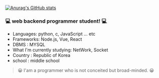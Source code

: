 [![Anurag's GitHub stats](https://github-readme-stats.vercel.app/api?jun.0911=anuraghazra)](https://github.com/anuraghazra/github-readme-stats)

### 💻 web backend programmer student! 💻

- Languages: python, c, JavaScript ... etc
- Frameworks: Node.js, Vue, React
- DBMS : MYSQL
- What I'm currently studying: NetWork, Socket
- Country : Republic of Korea
- school : middle school

> 😀 I'am a programmer who is not conceited but broad-minded. 😀


<!---
jun0911-cmyk/jun0911-cmyk is a ✨ special ✨ repository because its `README.md` (this file) appears on your GitHub profile.
You can click the Preview link to take a look at your changes.
--->
